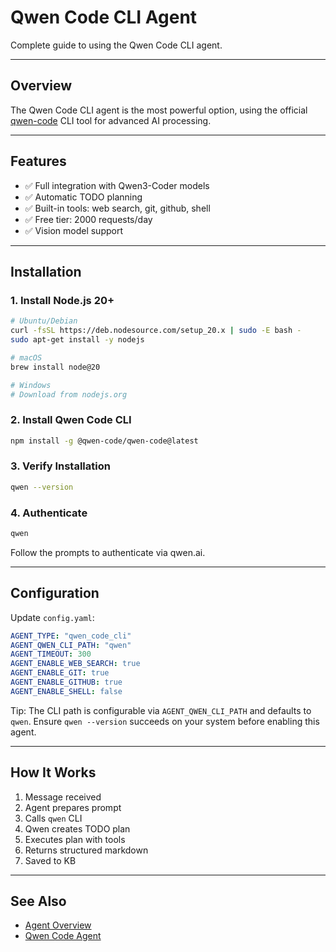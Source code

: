 # Qwen Code CLI Agent

Complete guide to using the Qwen Code CLI agent.

---

## Overview

The Qwen Code CLI agent is the most powerful option, using the official [qwen-code](https://github.com/QwenLM/qwen-code) CLI tool for advanced AI processing.

---

## Features

- ✅ Full integration with Qwen3-Coder models
- ✅ Automatic TODO planning
- ✅ Built-in tools: web search, git, github, shell
- ✅ Free tier: 2000 requests/day
- ✅ Vision model support

---

## Installation

### 1. Install Node.js 20+

```bash
# Ubuntu/Debian
curl -fsSL https://deb.nodesource.com/setup_20.x | sudo -E bash -
sudo apt-get install -y nodejs

# macOS
brew install node@20

# Windows
# Download from nodejs.org
```

### 2. Install Qwen Code CLI

```bash
npm install -g @qwen-code/qwen-code@latest
```

### 3. Verify Installation

```bash
qwen --version
```

### 4. Authenticate

```bash
qwen
```

Follow the prompts to authenticate via qwen.ai.

---

## Configuration

Update `config.yaml`:

```yaml
AGENT_TYPE: "qwen_code_cli"
AGENT_QWEN_CLI_PATH: "qwen"
AGENT_TIMEOUT: 300
AGENT_ENABLE_WEB_SEARCH: true
AGENT_ENABLE_GIT: true
AGENT_ENABLE_GITHUB: true
AGENT_ENABLE_SHELL: false
```

Tip: The CLI path is configurable via `AGENT_QWEN_CLI_PATH` and defaults to `qwen`. Ensure `qwen --version` succeeds on your system before enabling this agent.

---

## How It Works

1. Message received
2. Agent prepares prompt
3. Calls `qwen` CLI
4. Qwen creates TODO plan
5. Executes plan with tools
6. Returns structured markdown
7. Saved to KB

---

## See Also

- [Agent Overview](overview.md)
- [Qwen Code Agent](qwen-code.md)
